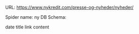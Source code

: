 URL: https://www.nykredit.com/presse-og-nyheder/nyheder/

Spider name: ny
DB Schema:

date
title
link
content

